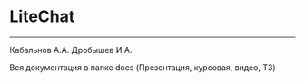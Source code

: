 # LiteChat
________________________________________________________________________
Кабальнов А.А.
Дробышев И.А.

Вся документация в папке docs (Презентация, курсовая, видео, ТЗ)
